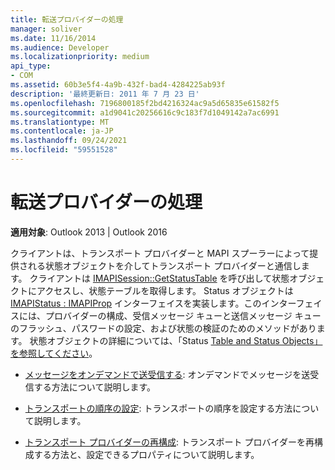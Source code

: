 ```yaml
---
title: 転送プロバイダーの処理
manager: soliver
ms.date: 11/16/2014
ms.audience: Developer
ms.localizationpriority: medium
api_type:
- COM
ms.assetid: 60b3e5f4-4a9b-432f-bad4-4284225ab93f
description: '最終更新日: 2011 年 7 月 23 日'
ms.openlocfilehash: 7196800185f2bd4216324ac9a5d65835e61582f5
ms.sourcegitcommit: a1d9041c20256616c9c183f7d1049142a7ac6991
ms.translationtype: MT
ms.contentlocale: ja-JP
ms.lasthandoff: 09/24/2021
ms.locfileid: "59551528"
---
```

# <a name="handling-a-transport-provider"></a>転送プロバイダーの処理
  
**適用対象**: Outlook 2013 | Outlook 2016 
  
クライアントは、トランスポート プロバイダーと MAPI スプーラーによって提供される状態オブジェクトを介してトランスポート プロバイダーと通信します。 クライアントは [IMAPISession::GetStatusTable](imapisession-getstatustable.md) を呼び出して状態オブジェクトにアクセスし、状態テーブルを取得します。 Status オブジェクトは [IMAPIStatus : IMAPIProp](imapistatusimapiprop.md) インターフェイスを実装します。このインターフェイスには、プロバイダーの構成、受信メッセージ キューと送信メッセージ キューのフラッシュ、パスワードの設定、および状態の検証のためのメソッドがあります。 状態オブジェクトの詳細については、「Status [Table and Status Objects」を参照してください](status-table-and-status-objects.md)。


- [メッセージをオンデマンドで送受信する](sending-or-receiving-a-message-on-demand.md): オンデマンドでメッセージを送受信する方法について説明します。
    
- [トランスポートの順序の設定](setting-transport-order.md): トランスポートの順序を設定する方法について説明します。
    
- [トランスポート プロバイダーの再構成](reconfiguring-a-transport-provider.md): トランスポート プロバイダーを再構成する方法と、設定できるプロパティについて説明します。
    

